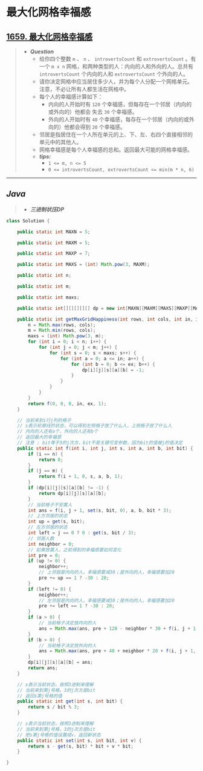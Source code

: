 # 最大化网格幸福感

## [1659. 最大化网格幸福感](https://leetcode.cn/problems/maximize-grid-happiness/)

> - ***Question***
>   - 给你四个整数 `m` 、 `n` 、 `introvertsCount` 和 `extrovertsCount` 。有一个 `m x n` 网格，和两种类型的人：内向的人和外向的人。总共有 `introvertsCount` 个内向的人和 `extrovertsCount` 个外向的人。
>   - 请你决定网格中应当居住多少人，并为每个人分配一个网格单元。注意，不必让所有人都生活在网格中。
>   - 每个人的幸福感计算如下：
>     - 内向的人开始时有 `120` 个幸福感，但每存在一个邻居（内向的或外向的）他都会 失去 `30` 个幸福感。
>     - 外向的人开始时有 `40` 个幸福感，每存在一个邻居（内向的或外向的）他都会得到 `20` 个幸福感。
>   - 邻居是指居住在一个人所在单元的上、下、左、右四个直接相邻的单元中的其他人。
>   - 网格幸福感是每个人幸福感的总和。返回最大可能的网格幸福感。
>   - ***tips:***
>     - `1 <= m, n <= 5`
>     - `0 <= introvertsCount, extrovertsCount <= min(m * n, 6)`

---

## *Java*

> - ***三进制状压DP***

```java
class Solution {

    public static int MAXN = 5;

    public static int MAXM = 5;

    public static int MAXP = 7;

    public static int MAXS = (int) Math.pow(3, MAXM);

    public static int n;

    public static int m;

    public static int maxs;

    public static int[][][][][] dp = new int[MAXN][MAXM][MAXS][MAXP][MAXP];

    public static int getMaxGridHappiness(int rows, int cols, int in, int ex) {
        n = Math.max(rows, cols);
        m = Math.min(rows, cols);
        maxs = (int) Math.pow(3, m);
        for (int i = 0; i < n; i++) {
            for (int j = 0; j < m; j++) {
                for (int s = 0; s < maxs; s++) {
                    for (int a = 0; a <= in; a++) {
                        for (int b = 0; b <= ex; b++) {
                            dp[i][j][s][a][b] = -1;
                        }
                    }
                }
            }
        }
        return f(0, 0, 0, in, ex, 1);
    }

    // 当前来到i行j列的格子
    // s表示轮廓线的状态，可以得到左侧格子放了什么人，上侧格子放了什么人
    // 内向的人还有a个，外向的人还有b个
    // 返回最大的幸福感
    // 注意 : bit等于3的j次方，bit不是关键可变参数，因为bit的值被j的值决定
    public static int f(int i, int j, int s, int a, int b, int bit) {
        if (i == n) {
            return 0;
        }
        if (j == m) {
            return f(i + 1, 0, s, a, b, 1);
        }
        if (dp[i][j][s][a][b] != -1) {
            return dp[i][j][s][a][b];
        }
        // 当前格子不安置人
        int ans = f(i, j + 1, set(s, bit, 0), a, b, bit * 3);
        // 上方邻居的状态
        int up = get(s, bit);
        // 左方邻居的状态
        int left = j == 0 ? 0 : get(s, bit / 3);
        // 邻居人数
        int neighbor = 0;
        // 如果放置人，之前得到的幸福感要如何变化
        int pre = 0;
        if (up != 0) {
            neighbor++;
            // 上邻居是内向的人，幸福感要减30；是外向的人，幸福感要加20
            pre += up == 1 ? -30 : 20;
        }
        if (left != 0) {
            neighbor++;
            // 左邻居是内向的人，幸福感要减30；是外向的人，幸福感要加20
            pre += left == 1 ? -30 : 20;
        }
        if (a > 0) {
            // 当前格子决定放内向的人
            ans = Math.max(ans, pre + 120 - neighbor * 30 + f(i, j + 1, set(s, bit, 1), a - 1, b, bit * 3));
        }
        if (b > 0) {
            // 当前格子决定放外向的人
            ans = Math.max(ans, pre + 40 + neighbor * 20 + f(i, j + 1, set(s, bit, 2), a, b - 1, bit * 3));
        }
        dp[i][j][s][a][b] = ans;
        return ans;
    }

    // s表示当前状态，按照3进制来理解
    // 当前来到第j号格，3的j次方是bit
    // 返回s第j号格的值
    public static int get(int s, int bit) {
        return s / bit % 3;
    }

    // s表示当前状态，按照3进制来理解
    // 当前来到第j号格，3的j次方是bit
    // 把s第j号格的值设置成v，返回新状态
    public static int set(int s, int bit, int v) {
        return s - get(s, bit) * bit + v * bit;
    }

}
```
